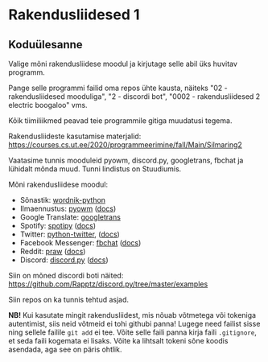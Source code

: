 # Rakendusliidesed 1

## Koduülesanne
Valige mõni rakendusliidese moodul ja kirjutage selle abil üks huvitav programm.

Pange selle programmi failid oma repos ühte kausta, näiteks "02 - rakendusliidesed mooduliga", "2 - discordi bot", "0002 - rakendusliidesed 2 electric boogaloo" vms.

Kõik tiimiliikmed peavad teie programmile gitiga muudatusi tegema.

Rakendusliideste kasutamise materjalid: https://courses.cs.ut.ee/2020/programmeerimine/fall/Main/Silmaring2

Vaatasime tunnis mooduleid pyowm, discord.py, googletrans, fbchat ja lühidalt mõnda muud. Tunni lindistus on Stuudiumis.

Mõni rakendusliidese moodul:
* Sõnastik: [wordnik-python](https://github.com/wordnik/wordnik-python)
* Ilmaennustus: [pyowm](https://github.com/csparpa/pyowm) ([docs](https://pyowm.readthedocs.io/en/latest/))
* Google Translate: [googletrans](https://github.com/ssut/py-googletrans)
* Spotify: [spotipy](https://github.com/plamere/spotipy) ([docs](https://spotipy.readthedocs.io/en/latest/))
* Twitter: [python-twitter](https://github.com/bear/python-twitter), ([docs](https://python-twitter.readthedocs.io/en/latest/))
* Facebook Messenger: [fbchat](https://github.com/fbchat-dev/fbchat) ([docs](https://fbchat.readthedocs.io/en/stable/))
* Reddit: [praw](https://github.com/praw-dev/praw) ([docs](https://praw.readthedocs.io/en/latest/))
* Discord: [discord.py](https://github.com/Rapptz/discord.py) ([docs](https://discordpy.readthedocs.io/en/latest/index.html))

Siin on mõned discordi boti näited: https://github.com/Rapptz/discord.py/tree/master/examples

Siin repos on ka tunnis tehtud asjad. 

**NB!** Kui kasutate mingit rakendusliidest, mis nõuab võtmetega või tokeniga autentimist, siis neid võtmeid ei tohi githubi panna! Lugege need failist sisse ning sellele failile `git add` ei tee. Võite selle faili panna kirja faili `.gitignore`, et seda faili kogemata ei lisaks. Võite ka lihtsalt tokeni sõne koodis asendada, aga see on päris ohtlik.
